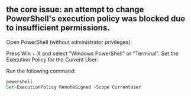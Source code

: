  ## the core issue: an attempt to change PowerShell's execution policy was blocked due to insufficient permissions.

Open PowerShell (without administrator privileges):

Press Win + X and select "Windows PowerShell" or "Terminal".
Set the Execution Policy for the Current User:

Run the following command:
```js
powershell
Set-ExecutionPolicy RemoteSigned -Scope CurrentUser

```

